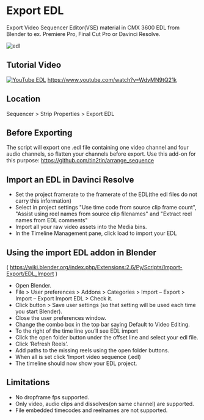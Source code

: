 # Export EDL
Export Video Sequencer Editor(VSE) material in CMX 3600 EDL from Blender to ex. Premiere Pro, Final Cut Pro or Davinci Resolve.

![edl](https://github.com/tin2tin/ExportEDL/blob/master/edl.png "Blender EDL Export")

## Tutorial Video
[![YouTube EDL](https://github.com/tin2tin/ExportEDL/blob/master/yt_edl.png)](https://www.youtube.com/watch?v=WdyMN9tQ21k)
https://www.youtube.com/watch?v=WdyMN9tQ21k

## Location
Sequencer > Strip Properties > Export EDL

## Before Exporting
The script will export one .edl file containing one video channel and four audio channels, so flatten your channels before export. Use this add-on for this purpose: https://github.com/tin2tin/arrange_sequence

## Import an EDL in Davinci Resolve
- Set the project framerate to the framerate of the EDL(the edl files do not carry this information)
- Select in project settings "Use time code from source clip frame count", "Assist using reel names from source clip filenames" and "Extract reel names from EDL comments"
- Import all your raw video assets into the Media bins.
- In the Timeline Management pane, click load to import your EDL

## Using the import EDL addon in Blender
( https://wiki.blender.org/index.php/Extensions:2.6/Py/Scripts/Import-Export/EDL_Import )
- Open Blender.
- File > User preferences > Addons > Categories > Import – Export > Import – Export Import EDL > Check it.
- Click button > Save user settings (so that setting will be used each time you start Blender).
- Close the user preferences window.
- Change the combo box in the top bar saying Default to Video Editing.
- To the right of the time line you’ll see EDL import
- Click the open folder button under the offset line and select your edl file.
- Click ‘Refresh Reels’.
- Add paths to the missing reels using the open folder buttons.
- When all is set click ‘Import video sequence (.edl)
- The timeline should now show your EDL project.

## Limitations
- No dropframe fps supported.
- Only video, audio clips and dissolves(on same channel) are supported.
- File embedded timecodes and reelnames are not supported. 
